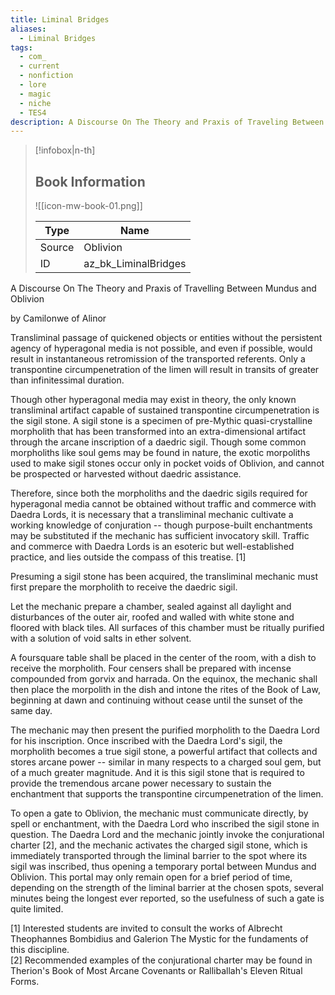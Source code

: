 ```yaml
---
title: Liminal Bridges
aliases:
  - Liminal Bridges
tags:
  - com_
  - current
  - nonfiction
  - lore
  - magic
  - niche
  - TES4
description: A Discourse On The Theory and Praxis of Traveling Between Mundus and Oblivion.
---
```

> [!infobox|n-th]
> 
> ## Book Information
> 
> ![[icon-mw-book-01.png]]
> 
> | Type | Name |
> | --- | --- |
> | Source | Oblivion |
> | ID | az_bk_LiminalBridges |

A Discourse On The Theory and Praxis of Travelling Between Mundus and Oblivion  

by Camilonwe of Alinor  

Transliminal passage of quickened objects or entities without the persistent agency of hyperagonal media is not possible, and even if possible, would result in instantaneous retromission of the transported referents. Only a transpontine circumpenetration of the limen will result in transits of greater than infinitessimal duration.  
  
Though other hyperagonal media may exist in theory, the only known transliminal artifact capable of sustained transpontine circumpenetration is the sigil stone. A sigil stone is a specimen of pre-Mythic quasi-crystalline morpholith that has been transformed into an extra-dimensional artifact through the arcane inscription of a daedric sigil. Though some common morpholiths like soul gems may be found in nature, the exotic morpoliths used to make sigil stones occur only in pocket voids of Oblivion, and cannot be prospected or harvested without daedric assistance.  
  
Therefore, since both the morpholiths and the daedric sigils required for hyperagonal media cannot be obtained without traffic and commerce with Daedra Lords, it is necessary that a transliminal mechanic cultivate a working knowledge of conjuration -- though purpose-built enchantments may be substituted if the mechanic has sufficient invocatory skill. Traffic and commerce with Daedra Lords is an esoteric but well-established practice, and lies outside the compass of this treatise. \[1\]  
  
Presuming a sigil stone has been acquired, the transliminal mechanic must first prepare the morpholith to receive the daedric sigil.  
  
Let the mechanic prepare a chamber, sealed against all daylight and disturbances of the outer air, roofed and walled with white stone and floored with black tiles. All surfaces of this chamber must be ritually purified with a solution of void salts in ether solvent.  
  
A foursquare table shall be placed in the center of the room, with a dish to receive the morpholith. Four censers shall be prepared with incense compounded from gorvix and harrada. On the equinox, the mechanic shall then place the morpolith in the dish and intone the rites of the Book of Law, beginning at dawn and continuing without cease until the sunset of the same day.  
  
The mechanic may then present the purified morpholith to the Daedra Lord for his inscription. Once inscribed with the Daedra Lord's sigil, the morpholith becomes a true sigil stone, a powerful artifact that collects and stores arcane power -- similar in many respects to a charged soul gem, but of a much greater magnitude. And it is this sigil stone that is required to provide the tremendous arcane power necessary to sustain the enchantment that supports the transpontine circumpenetration of the limen.  
  
To open a gate to Oblivion, the mechanic must communicate directly, by spell or enchantment, with the Daedra Lord who inscribed the sigil stone in question. The Daedra Lord and the mechanic jointly invoke the conjurational charter \[2\], and the mechanic activates the charged sigil stone, which is immediately transported through the liminal barrier to the spot where its sigil was inscribed, thus opening a temporary portal between Mundus and Oblivion. This portal may only remain open for a brief period of time, depending on the strength of the liminal barrier at the chosen spots, several minutes being the longest ever reported, so the usefulness of such a gate is quite limited.  
  
\[1\] Interested students are invited to consult the works of Albrecht Theophannes Bombidius and Galerion The Mystic for the fundaments of this discipline.  
\[2\] Recommended examples of the conjurational charter may be found in Therion's Book of Most Arcane Covenants or Ralliballah's Eleven Ritual Forms.